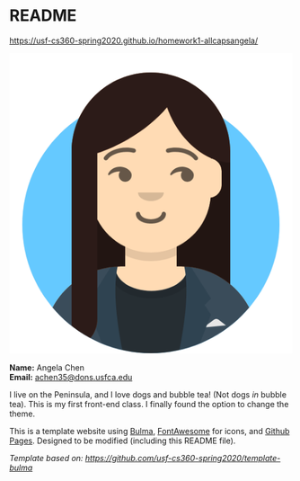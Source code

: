 # README

https://usf-cs360-spring2020.github.io/homework1-allcapsangela/

![Profile Image](profile.png)

**Name:** Angela Chen  
**Email:** <achen35@dons.usfca.edu>  

I live on the Peninsula, and I love dogs and bubble tea! (Not dogs *in* bubble tea). This is my first front-end class. I finally found the option to change the theme.  

This is a template website using [Bulma](https://bulma.io/), [FontAwesome](https://origin.fontawesome.com/) for icons, and [Github Pages](). Designed to be modified (including this README file).

*Template based on: <https://github.com/usf-cs360-spring2020/template-bulma>*
